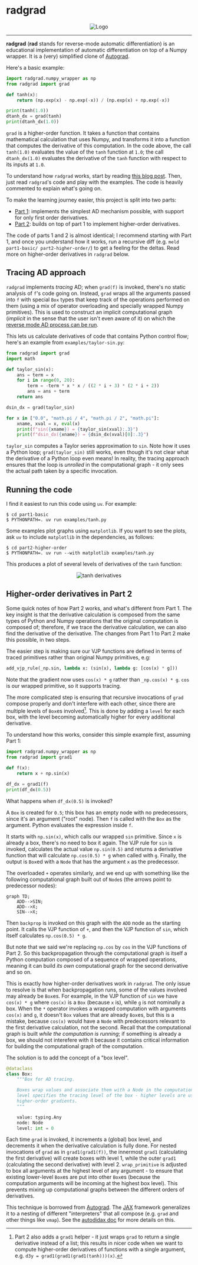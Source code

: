 # radgrad

<p align="center">
  <img alt="Logo" src="doc/radgrad-logo.png" />
</p>

----

**radgrad** (**rad** stands for reverse-mode automatic differentiation) is
an educational implementation of automatic differentiation on top
of a Numpy wrapper. It is a (very) simplified clone of
[Autograd](https://github.com/hips/autograd).

Here's a basic example:

```python
import radgrad.numpy_wrapper as np
from radgrad import grad

def tanh(x):
    return (np.exp(x) - np.exp(-x)) / (np.exp(x) + np.exp(-x))

print(tanh(1.0))
dtanh_dx = grad(tanh)
print(dtanh_dx(1.0))
```

`grad` is a higher-order function. It takes a function that contains
mathematical calculation that uses Numpy, and transforms it into a function
that computes the derivative of this computation. In the code above, the call
`tanh(1.0)` evaluates the value of the `tanh` function at `1.0`; the call
`dtanh_dx(1.0)` evaluates the derivative of the `tanh` function with respect
to its inputs at `1.0`.

To understand how `radgrad` works, start by reading
[this blog post](https://eli.thegreenplace.net/2025/reverse-mode-automatic-differentiation/).
Then, just read `radgrad`'s code and play with the examples. The code is
heavily commented to explain what's going on.

To make the learning journey easier, this project is split into two parts:

* [Part 1](https://github.com/eliben/radgrad/tree/main/part1-basic): implements
  the simplest AD mechanism possible, with support for only first order
  derivatives.
* [Part 2](https://github.com/eliben/radgrad/tree/main/part2-higher-order):
  builds on top of part 1 to implement higher-order derivatives.

The code of parts 1 and 2 is almost identical; I recommend starting with Part 1,
and once you understand how it works, run a recursive diff (e.g.
`meld part1-basic/ part2-higher-order/`) to get a feeling for the deltas. Read
more on higher-order derivatives in `radgrad` below.

## Tracing AD approach

`radgrad` implements _tracing_ AD; when `grad(f)` is invoked, there's no static
analysis of `f`'s code going on. Instead, `grad` wraps all the arguments passed
into `f` with special `Box` types that keep track of the operations performed
on them (using a mix of operator overloading and specially wrapped Numpy
primitives). This is used to construct an implicit computational graph
(_implicit_ in the sense that the user isn't even aware of it) on which the
[reverse mode AD process can be run](https://eli.thegreenplace.net/2025/reverse-mode-automatic-differentiation/).

This lets us calculate derivatives of code that contains Python control flow;
here's an example from `examples/taylor-sin.py`:

```python
from radgrad import grad
import math

def taylor_sin(x):
    ans = term = x
    for i in range(0, 20):
        term = -term * x * x / ((2 * i + 3) * (2 * i + 2))
        ans = ans + term
    return ans

dsin_dx = grad(taylor_sin)

for x in ["0.0", "math.pi / 4", "math.pi / 2", "math.pi"]:
    xname, xval = x, eval(x)
    print(f"sin({xname}) = {taylor_sin(xval):.3}")
    print(f"dsin_dx({xname}) = {dsin_dx(xval)[0]:.3}")
```

`taylor_sin` computes a Taylor series approximation to `sin`. Note how it
uses a Python loop; `grad(taylor_sin)` still works, even though it's not clear
what the derivative of a Python loop even means! In reality, the tracing
approach ensures that the loop is _unrolled_ in the computational graph - it
only sees the actual path taken by a specific invocation.

## Running the code

I find it easiest to run this code using `uv`. For example:

```shell
$ cd part1-basic
$ PYTHONPATH=. uv run examples/tanh.py
```

Some examples plot graphs using `matplotlib`. If you want to see the plots,
ask `uv` to include `matplotlib` in the dependencies, as follows:

```shell
$ cd part2-higher-order
$ PYTHONPATH=. uv run --with matplotlib examples/tanh.py
```

This produces a plot of several levels of derivatives of the `tanh` function:

<p align="center">
  <img alt="tanh derivatives" src="doc/tanh-derivatives.png" />
</p>

## Higher-order derivatives in Part 2

Some quick notes of how Part 2 works, and what's different from Part 1. The
key insight is that the derivative calculation is composed from the same
types of Python and Numpy operations that the original computation is composed
of; therefore, if we trace the derivative calculation, we can also find the
derivative of the derivative. The changes from Part 1 to Part 2 make this
possible, in two steps.

The easier step is making sure our VJP functions are defined in terms of
traced primitives rather than original Numpy primitives, e.g:

```python
add_vjp_rule(_np.sin, lambda x: (sin(x), lambda g: [cos(x) * g]))
```

Note that the gradient now uses `cos(x) * g` rather than `_np.cos(x) * g`.
`cos` is our wrapped primitive, so it supports tracing.

The more complicated step is ensuring that recursive invocations of `grad`
compose properly and don't interfere with each other, since there are multiple
levels of `Box`es involved[^1]. This is done by adding a `level` for each
box, with the level becoming automatically higher for every additional
derivative.

To understand how this works, consider this simple example first, assuming
Part 1:

```python
import radgrad.numpy_wrapper as np
from radgrad import grad1

def f(x):
    return x + np.sin(x)

df_dx = grad1(f)
print(df_dx(0.5))
```

What happens when `df_dx(0.5)` is invoked?

A `Box` is created for `0.5`; this box has an empty node with no predecessors,
since it's an argument ("root" node). Then `f` is called with the `Box` as the
argument. Python evaluates the expression inside `f`.

It starts with `np.sin(x)`, which calls our wrapped `sin` primitive. Since `x`
is already a box, there's no need to box it again. The VJP rule for `sin` is
invoked, calculates the actual value `np.sin(0.5)` and returns a derivative
function that will calculate `np.cos(0.5) * g` when called with `g`. Finally,
the output is `Box`ed with a `Node` that has the argument `x` as the
predecessor.

The overloaded `+` operates similarly, and we end up with something like the
following computational graph built out of `Node`s (the arrows point to
predecessor nodes):

```mermaid
graph TD;
    ADD-->SIN;
    ADD-->X;
    SIN-->X;
```

Then `backprop` is invoked on this graph with the `ADD` node as the starting
point. It calls the VJP function of `+`, and then the VJP function of `sin`,
which itself calculates `np.cos(0.5) * g`.

But note that we said we're replacing `np.cos` by `cos` in the VJP functions
of Part 2. So this backpropagation through the computational graph is itself
a Python computation composed of a sequence of wrapped operations, meaning
it can build _its own_ computational graph for the second derivative and so on.

This is exactly how higher-order derivatives work in `radgrad`. The only
issue to resolve is that when backpropagation runs, some of the values
involved may already be `Box`es. For example, in the VJP function of `sin`
we have `cos(x) * g` where `cos(x)` is a `Box` (because `x` is), while
`g` is not nominally a box. When the `*` operator invokes a wrapped
computation with arguments `cos(x)` and `g`, it doesn't `Box` values that
are already `Box`es, but this is a mistake, because `cos(x)` would have
a `Node` with predecessors relevant to the first derivative calculation,
not the second. Recall that the computational graph is built
_while the computation is running_; if something is already a box, we should
not interefere with it because it contains critical information for building
the computational graph of the computation.

The solution is to add the concept of a "box level".

```python
@dataclass
class Box:
    """Box for AD tracing.

    Boxes wrap values and associate them with a Node in the computation graph.
    level specifies the tracing level of the box - higher levels are used for
    higher-order gradients.
    """

    value: typing.Any
    node: Node
    level: int = 0
```

Each time `grad` is
invoked, it increments a (global) box level, and decrements it when the
derivative calculation is fully done. For nested invocations of `grad` as in
`grad1(grad1(f))`, the innermost `grad1` (calculating the first derivative)
will create boxes with level 1, while the outer `grad1` (calculating the
second derivative) with level 2. `wrap_primitive` is adjusted to box all
arguments at the highest level of any argument - to ensure that existing
lower-level `Box`es are put into other `Box`es (because the computation
arguments will be incoming at the highest box level). This prevents mixing up
computational graphs between the different orders of derivatives.

This technique is borrowed from [Autograd](https://github.com/hips/autograd).
The [JAX](https://github.com/jax-ml/jax) framework generalizes it to a
nesting of different "interpreters" that all compose (e.g. `grad` and other
things like `vmap`). See the [autodidax doc](https://jax.readthedocs.io/en/latest/autodidax.html) for more details on this.

[^1]: Part 2 also adds a `grad1` helper - it just wraps `grad` to return a
single derivative instead of a list; this results in nicer code when we want to
compute higher-order derivatives of functions with a single argument, e.g.
`d3y = grad1(grad1(grad1(tanh)))(x)`.

